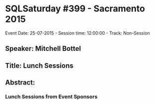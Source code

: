 # SQLSaturday #399 - Sacramento 2015
Event Date: 25-07-2015 - Session time: 12:00:00 - Track: Non-Session
## Speaker: Mitchell Bottel
## Title: Lunch Sessions
## Abstract:
### Lunch Sessions from Event Sponsors
